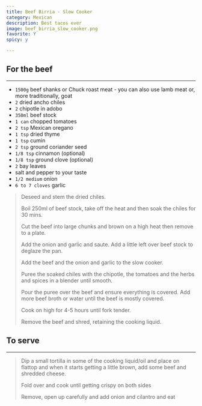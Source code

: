 ```yaml
---
title: Beef Birria - Slow Cooker 
category: Mexican
description: Best tacos ever
image: beef_birria_slow_cooker.png
favorite: Y
spicy: y

--- 
```


## For the beef

---

* `1500g` beef shanks or Chuck roast meat - you can also use lamb meat or, more traditionally, goat
* `2` dried ancho chiles
* `2` chipotle in adobo
* `350ml` beef stock
* `1 can` chopped tomatoes
* `2 tsp` Mexican oregano
* `1 tsp` dried thyme
* `1 tsp` cumin
* `2 tsp` ground coriander seed
* `1/8 tsp` cinnamon (optional)
* `1/8 tsp` ground clove (optional)
* `2` bay leaves
* salt and pepper to your taste
* `1/2 medium` onion 
* `6 to 7 cloves` garlic
 
> Deseed and stem the dried chiles.
>
> Boil 250ml of beef stock, take off the heat and then soak the chiles for 30 mins.
>
> Cut the beef into large chunks and brown on a high heat then remove to a plate. 
>
> Add the onion and garlic and saute. Add a little left over beef stock to deglaze the pan. 
>
> Add the beef and the onion and garlic to the slow cooker.
>
> Puree the soaked chiles with the chipotle, the tomatoes and the herbs and spices in a blender until smooth.
>
> Pour the puree over the beef and ensure everything is covered. Add more beef broth or water until the beef is mostly covered. 
>
> Cook on high for 4-5 hours until fork tender.
>
> Remove the beef and shred, retaining the cooking liquid. 

## To serve 

---

> Dip a small tortilla in some of the cooking liquid/oil and place on flattop and when it starts getting a little brown, add some beef and shredded cheese. 
>
> Fold over and cook until getting crispy on both sides
>
> Remove, open up carefully and add onion and cilantro and eat


